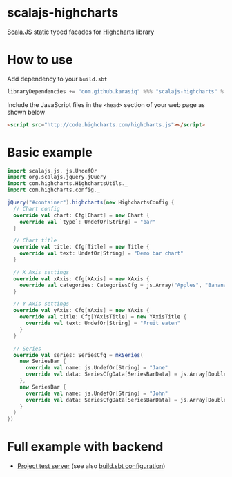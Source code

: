 # scalajs-highcharts
[Scala.JS](http://scala-js.org/) static typed facades for [Highcharts](http://www.highcharts.com) library

# How to use
Add dependency to your `build.sbt`
```scala
libraryDependencies += "com.github.karasiq" %%% "scalajs-highcharts" % "1.0.10"
```

Include the JavaScript files in the `<head>` section of your web page as shown below
```html
<script src="http://code.highcharts.com/highcharts.js"></script>
```

# Basic example
```scala
import scalajs.js, js.UndefOr
import org.scalajs.jquery.jQuery
import com.highcharts.HighchartsUtils._
import com.highcharts.config._

jQuery("#container").highcharts(new HighchartsConfig {
  // Chart config
  override val chart: Cfg[Chart] = new Chart {
    override val `type`: UndefOr[String] = "bar"
  }

  // Chart title
  override val title: Cfg[Title] = new Title {
    override val text: UndefOr[String] = "Demo bar chart"
  }

  // X Axis settings
  override val xAxis: Cfg[XAxis] = new XAxis {
    override val categories: CategoriesCfg = js.Array("Apples", "Bananas", "Oranges")
  }

  // Y Axis settings
  override val yAxis: Cfg[YAxis] = new YAxis {
    override val title: Cfg[YAxisTitle] = new YAxisTitle {
      override val text: UndefOr[String] = "Fruit eaten"
    }
  }

  // Series
  override val series: SeriesCfg = mkSeries(
    new SeriesBar {
      override val name: js.UndefOr[String] = "Jane"
      override val data: SeriesCfgData[SeriesBarData] = js.Array[Double](1, 0, 4)
    },
    new SeriesBar {
      override val name: js.UndefOr[String] = "John"
      override val data: SeriesCfgData[SeriesBarData] = js.Array[Double](5, 7, 3)
    }
  )
})
```

# Full example with backend
* [Project test server](https://github.com/Karasiq/scalajs-highcharts/tree/master/test) (see also [build.sbt configuration](https://github.com/Karasiq/scalajs-highcharts/blob/master/build.sbt#L59))

